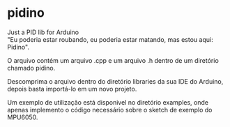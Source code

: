# pidino
Just a PID lib for Arduino<br>
"Eu poderia estar roubando, eu poderia estar matando, mas estou aqui: Pidino".

O arquivo contém um arquivo .cpp e um arquivo .h dentro de um diretório chamado pidino.

Descomprima o arquivo dentro do diretório libraries da sua IDE do Arduino, depois basta importá-lo em um novo projeto.

Um exemplo de utilização está disponivel no diretório examples, onde apenas implemento o código necessário sobre o sketch de exemplo do MPU6050.
